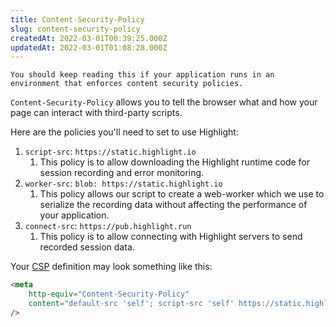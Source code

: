 ```yaml
---
title: Content-Security-Policy
slug: content-security-policy
createdAt: 2022-03-01T00:39:25.000Z
updatedAt: 2022-03-01T01:08:28.000Z
---
```


```hint
You should keep reading this if your application runs in an environment that enforces content security policies.
```

`Content-Security-Policy` allows you to tell the browser what and how your page can interact with third-party scripts.

Here are the policies you'll need to set to use Highlight:

1.  `script-src`: `https://static.highlight.io`
    1.  This policy is to allow downloading the Highlight runtime code for session recording and error monitoring.
2.  `worker-src`: `blob: https://static.highlight.io`
    1. This policy allows our script to create a web-worker which we use to serialize the recording data without affecting the performance of your application.
3.  `connect-src`: `https://pub.highlight.run`
    1.  This policy is to allow connecting with Highlight servers to send recorded session data.

Your [CSP](https://developer.mozilla.org/en-US/docs/Web/HTTP/CSP) definition may look something like this:

```html
<meta
	http-equiv="Content-Security-Policy"
	content="default-src 'self'; script-src 'self' https://static.highlight.io; worker-src: blob: https://static.highlight.io; connect-src https://pub.highlight.run;"
/>
```

